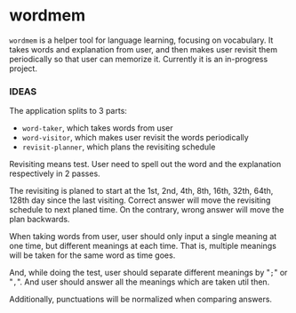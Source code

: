 # wordmem
`wordmem` is a helper tool for language learning, focusing on vocabulary. It takes words and explanation from user, and then makes user revisit them periodically so that user can memorize it.
Currently it is an in-progress project.

### IDEAS
The application splits to 3 parts:
- `word-taker`, which takes words from user
- `word-visitor`, which makes user revisit the words periodically
- `revisit-planner`, which plans the revisiting schedule

Revisiting means test. User need to spell out the word and the explanation respectively in 2 passes.

The revisiting is planed to start at the 1st, 2nd, 4th, 8th, 16th, 32th, 64th, 128th day since the last visiting. Correct answer will move the revisiting schedule to next planed time. On the contrary, wrong answer will move the plan backwards.

When taking words from user, user should only input a single meaning at one time, but different meanings at each time. That is, multiple meanings will be taken for the same word as time goes.

And, while doing the test, user should separate different meanings by "`;`" or "`,`". And user should answer all the meanings which are taken util then.

Additionally, punctuations will be normalized when comparing answers.